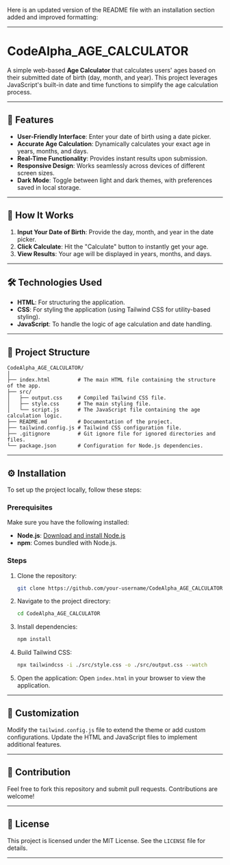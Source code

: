 Here is an updated version of the README file with an installation section added and improved formatting: 

---

# CodeAlpha_AGE_CALCULATOR

A simple web-based **Age Calculator** that calculates users' ages based on their submitted date of birth (day, month, and year). This project leverages JavaScript's built-in date and time functions to simplify the age calculation process.

---

## 📝 Features
- **User-Friendly Interface**: Enter your date of birth using a date picker.
- **Accurate Age Calculation**: Dynamically calculates your exact age in years, months, and days.
- **Real-Time Functionality**: Provides instant results upon submission.
- **Responsive Design**: Works seamlessly across devices of different screen sizes.
- **Dark Mode**: Toggle between light and dark themes, with preferences saved in local storage.

---

## 🚀 How It Works
1. **Input Your Date of Birth**: Provide the day, month, and year in the date picker.
2. **Click Calculate**: Hit the "Calculate" button to instantly get your age.
3. **View Results**: Your age will be displayed in years, months, and days.

---

## 🛠️ Technologies Used
- **HTML**: For structuring the application.
- **CSS**: For styling the application (using Tailwind CSS for utility-based styling).
- **JavaScript**: To handle the logic of age calculation and date handling.

---

## 📂 Project Structure
```plaintext
CodeAlpha_AGE_CALCULATOR/
│
├── index.html         # The main HTML file containing the structure of the app.
├── src/
│   ├── output.css     # Compiled Tailwind CSS file.
│   ├── style.css      # The main styling file.
│   └── script.js      # The JavaScript file containing the age calculation logic.
├── README.md          # Documentation of the project.
├── tailwind.config.js # Tailwind CSS configuration file.
├── .gitignore         # Git ignore file for ignored directories and files.
└── package.json       # Configuration for Node.js dependencies.
```

---

## ⚙️ Installation

To set up the project locally, follow these steps:

### Prerequisites
Make sure you have the following installed:
- **Node.js**: [Download and install Node.js](https://nodejs.org)
- **npm**: Comes bundled with Node.js.

### Steps
1. Clone the repository:
   ```bash
   git clone https://github.com/your-username/CodeAlpha_AGE_CALCULATOR.git
   ```
2. Navigate to the project directory:
   ```bash
   cd CodeAlpha_AGE_CALCULATOR
   ```
3. Install dependencies:
   ```bash
   npm install
   ```
4. Build Tailwind CSS:
   ```bash
   npx tailwindcss -i ./src/style.css -o ./src/output.css --watch
   ```
5. Open the application:
   Open `index.html` in your browser to view the application.

---

## 🎨 Customization

Modify the `tailwind.config.js` file to extend the theme or add custom configurations. Update the HTML and JavaScript files to implement additional features.

---

## 🤝 Contribution

Feel free to fork this repository and submit pull requests. Contributions are welcome!

---

## 📜 License

This project is licensed under the MIT License. See the `LICENSE` file for details.

--- 

